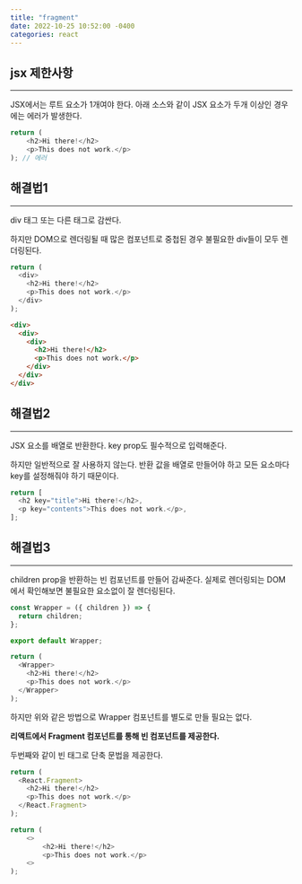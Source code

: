 ```yaml
---
title: "fragment"
date: 2022-10-25 10:52:00 -0400
categories: react
---
```


## jsx 제한사항

---

JSX에서는 루트 요소가 1개여야 한다. 아래 소스와 같이 JSX 요소가 두개 이상인 경우에는 에러가 발생한다.

```javascript
return (
    <h2>Hi there!</h2>
    <p>This does not work.</p>
); // 에러
```

## 해결법1

---

div 태그 또는 다른 태그로 감싼다.

하지만 DOM으로 렌더링될 때 많은 컴포넌트로 중첩된 경우 불필요한 div들이 모두 렌더링된다.

```javascript
return (
  <div>
    <h2>Hi there!</h2>
    <p>This does not work.</p>
  </div>
);
```

```html
<div>
  <div>
    <div>
      <h2>Hi there!</h2>
      <p>This does not work.</p>
    </div>
  </div>
</div>
```

## 해결법2

---

JSX 요소를 배열로 반환한다. key prop도 필수적으로 입력해준다.

하지만 일반적으로 잘 사용하지 않는다. 반환 값을 배열로 만들어야 하고 모든 요소마다 key를 설정해줘야 하기 때문이다.

```javascript
return [
  <h2 key="title">Hi there!</h2>,
  <p key="contents">This does not work.</p>,
];
```

## 해결법3

---

children prop을 반환하는 빈 컴포넌트를 만들어 감싸준다. 실제로 렌더링되는 DOM에서 확인해보면 불필요한 요소없이 잘 렌더링된다.

```javascript
const Wrapper = ({ children }) => {
  return children;
};

export default Wrapper;
```

```javascript
return (
  <Wrapper>
    <h2>Hi there!</h2>
    <p>This does not work.</p>
  </Wrapper>
);
```

하지만 위와 같은 방법으로 Wrapper 컴포넌트를 별도로 만들 필요는 없다.

**리액트에서 Fragment 컴포넌트를 통해 빈 컴포넌트를 제공한다.**

두번째와 같이 빈 태그로 단축 문법을 제공한다.

```javascript
return (
  <React.Fragment>
    <h2>Hi there!</h2>
    <p>This does not work.</p>
  </React.Fragment>
);
```

```javascript
return (
    <>
        <h2>Hi there!</h2>
        <p>This does not work.</p>
    <>
);
```
